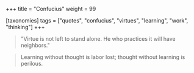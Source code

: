 +++
title = "Confucius"
weight = 99

[taxonomies]
tags = ["quotes", "confucius", "virtues", "learning", "work", "thinking"]
+++

> "Virtue is not left to stand alone. He who practices it will have
> neighbors."

> Learning without thought is labor lost; thought without learning is
> perilous.

